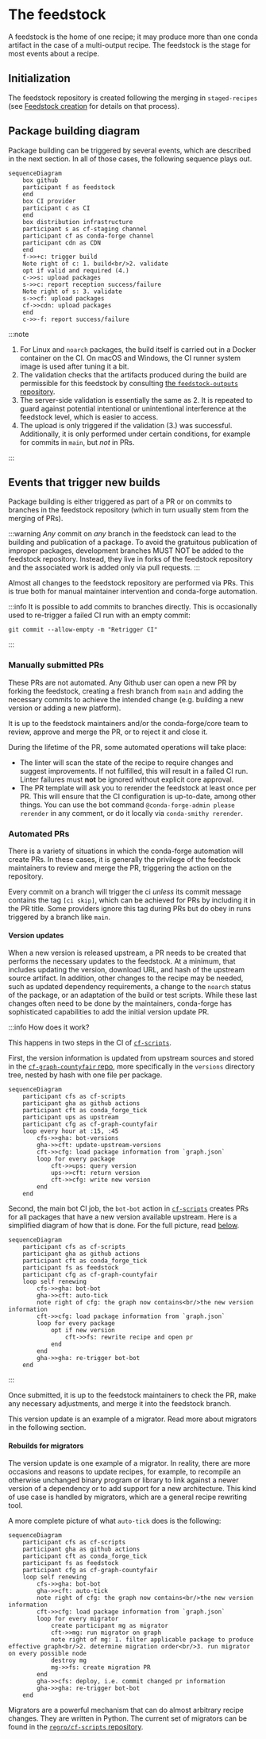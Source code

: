 # The feedstock

A feedstock is the home of one recipe; it may produce more than one conda artifact in the case of a multi-output recipe.
The feedstock is the stage for most events about a recipe.

## Initialization

The feedstock repository is created following the merging in `staged-recipes` (see [Feedstock creation](staged_recipes.md#feedstock-creation) for details on that process).

## Package building diagram

Package building can be triggered by several events, which are described in the next section.
In all of those cases, the following sequence plays out.

```mermaid
sequenceDiagram
    box github
    participant f as feedstock
    end
    box CI provider
    participant c as CI
    end
    box distribution infrastructure
    participant s as cf-staging channel
    participant cf as conda-forge channel
    participant cdn as CDN
    end
    f->>+c: trigger build
    Note right of c: 1. build<br/>2. validate
    opt if valid and required (4.)
    c->>s: upload packages
    s->>c: report reception success/failure
    Note right of s: 3. validate
    s->>cf: upload packages
    cf->>cdn: upload packages
    end
    c->>-f: report success/failure
```

:::note

1. For Linux and `noarch` packages, the build itself is carried out in a Docker container on the CI. On macOS and Windows, the CI runner system image is used after tuning it a bit.
2. The validation checks that the artifacts produced during the build are permissible for this feedstock by consulting [the `feedstock-outputs` repository](/docs/maintainer/infrastructure/#feedstock-outputs).
3. The server-side validation is essentially the same as 2. It is repeated to guard against potential intentional or unintentional interference at the feedstock level, which is easier to access.
4. The upload is only triggered if the validation (3.) was successful. Additionally, it is only performed under certain conditions, for example for commits in `main`, but _not_ in PRs.

:::

## Events that trigger new builds

Package building is either triggered as part of a PR or on commits to branches in the feedstock repository (which in turn usually stem from the merging of PRs).

:::warning
_Any_ commit on _any_ branch in the feedstock can lead to the building and publication of a package.
To avoid the gratuitous publication of improper packages, development branches MUST NOT be added to the feedstock repository.
Instead, they live in forks of the feedstock repository and the associated work is added only via pull requests.
:::

Almost all changes to the feedstock repository are performed via PRs.
This is true both for manual maintainer intervention and conda-forge automation.

:::info
It is possible to add commits to branches directly.
This is occasionally used to re-trigger a failed CI run with an empty commit:

```console
git commit --allow-empty -m "Retrigger CI"
```

:::

### Manually submitted PRs

These PRs are not automated. Any Github user can open a new PR by forking the feedstock, creating a fresh branch from `main` and adding the necessary commits to achieve the intended change (e.g. building a new version or adding a new platform).

It is up to the feedstock maintainers and/or the conda-forge/core team to review, approve and merge the PR, or to reject it and close it.

During the lifetime of the PR, some automated operations will take place:

- The linter will scan the state of the recipe to require changes and suggest improvements. If not fulfilled, this will result in a failed CI run. Linter failures must **not** be ignored without explicit core approval.
- The PR template will ask you to rerender the feedstock at least once per PR. This will ensure that the CI configuration is up-to-date, among other things. You can use the bot command `@conda-forge-admin please rerender` in any comment, or do it locally via `conda-smithy rerender`.

### Automated PRs

There is a variety of situations in which the conda-forge automation will create PRs.
In these cases, it is generally the privilege of the feedstock maintainers to review and merge the PR, triggering the action on the repository.

Every commit on a branch will trigger the ci _unless_ its commit message contains the tag `[ci skip]`, which can be achieved for PRs by including it in the PR title. Some providers ignore this tag during PRs but do obey in runs triggered by a branch like `main`.

#### Version updates

When a new version is released upstream, a PR needs to be created that performs the necessary updates to the feedstock.
At a minimum, that includes updating the version, download URL, and hash of the upstream source artifact.
In addition, other changes to the recipe may be needed, such as updated dependency requirements, a change to the `noarch` status of the package, or an adaptation of the build or test scripts.
While these last changes often need to be done by the maintainers, conda-forge has sophisticated capabilities to add the initial version update PR.

:::info How does it work?

This happens in two steps in the CI of [`cf-scripts`](https://github.com/regro/cf-scripts).

First, the version information is updated from upstream sources and stored in the [`cf-graph-countyfair` repo](/docs/maintainer/infrastructure/#regrocf-graph-countyfair), more specifically in the `versions` directory tree, nested by hash with one file per package.

```mermaid
sequenceDiagram
    participant cfs as cf-scripts
    participant gha as github actions
    participant cft as conda_forge_tick
    participant ups as upstream
    participant cfg as cf-graph-countyfair
    loop every hour at :15, :45
        cfs->>gha: bot-versions
        gha->>cft: update-upstream-versions
        cft->>cfg: load package information from `graph.json`
        loop for every package
            cft->>ups: query version
            ups->>cft: return version
            cft->>cfg: write new version
        end
    end
```

Second, the main bot CI job, the `bot-bot` action in [`cf-scripts`](/docs/maintainer/infrastructure/#regrocf-scripts) creates PRs for all packages that have a new version available upstream.
Here is a simplified diagram of how that is done. For the full picture, read [below](#rebuilds-for-migrators).

```mermaid
sequenceDiagram
    participant cfs as cf-scripts
    participant gha as github actions
    participant cft as conda_forge_tick
    participant fs as feedstock
    participant cfg as cf-graph-countyfair
    loop self renewing
        cfs->>gha: bot-bot
        gha->>cft: auto-tick
        note right of cfg: the graph now contains<br/>the new version information
        cft->>cfg: load package information from `graph.json`
        loop for every package
            opt if new version
                cft->>fs: rewrite recipe and open pr
            end
        end
        gha->>gha: re-trigger bot-bot
    end
```

:::

Once submitted, it is up to the feedstock maintainers to check the PR, make any necessary adjustments, and merge it into the feedstock branch.

This version update is an example of a migrator. Read more about migrators in the following section.

#### Rebuilds for migrators

The version update is one example of a migrator.
In reality, there are more occasions and reasons to update recipes, for example, to recompile an otherwise unchanged binary program or library to link against a newer version of a dependency or to add support for a new architecture.
This kind of use case is handled by migrators, which are a general recipe rewriting tool.

A more complete picture of what `auto-tick` does is the following:

```mermaid
sequenceDiagram
    participant cfs as cf-scripts
    participant gha as github actions
    participant cft as conda_forge_tick
    participant fs as feedstock
    participant cfg as cf-graph-countyfair
    loop self renewing
        cfs->>gha: bot-bot
        gha->>cft: auto-tick
        note right of cfg: the graph now contains<br/>the new version information
        cft->>cfg: load package information from `graph.json`
        loop for every migrator
            create participant mg as migrator
            cft->>mg: run migrator on graph
            note right of mg: 1. filter applicable package to produce effective graph<br/>2. determine migration order<br/>3. run migrator on every possible node
            destroy mg
            mg->>fs: create migration PR
        end
        gha->>cfs: deploy, i.e. commit changed pr information
        gha->>gha: re-trigger bot-bot
    end
```

Migrators are a powerful mechanism that can do almost arbitrary recipe changes. They are written in Python. The current set of migrators can be found in the [`regro/cf-scripts` repository](https://github.com/regro/cf-scripts/tree/master/conda_forge_tick/migrators).
